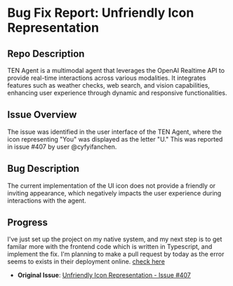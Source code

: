 # Bug Fix Report: Unfriendly Icon Representation

## Repo Description

TEN Agent is a multimodal agent that leverages the OpenAI Realtime API to provide real-time interactions across various modalities. It integrates features such as weather checks, web search, and vision capabilities, enhancing user experience through dynamic and responsive functionalities.

## Issue Overview
The issue was identified in the user interface of the TEN Agent, where the icon representing "You" was displayed as the letter "U." This was reported in issue #407 by user @cyfyifanchen.

## Bug Description
The current implementation of the UI icon does not provide a friendly or inviting appearance, which negatively impacts the user experience during interactions with the agent.

## Progress
I've just set up the project on my native system, and my next step is to get familar more with the frontend code which is written in Typescript, and implement the fix. I'm planning to make a pull request by today as the error seems to exists in their deployment online. [check here](https://agent.theten.ai/)


- **Original Issue**: [Unfriendly Icon Representation - Issue #407](https://github.com/TEN-framework/TEN-Agent/issues/407) 

